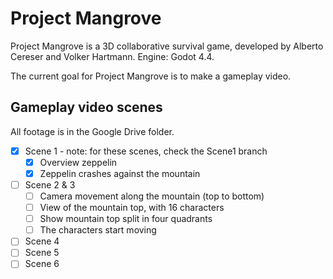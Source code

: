 # Project Mangrove

Project Mangrove is a 3D collaborative survival game, developed by Alberto Cereser and Volker Hartmann. Engine: Godot 4.4. 

The current goal for Project Mangrove is to make a gameplay video. 

## Gameplay video scenes

All footage is in the Google Drive folder. 

- [X] Scene 1 - note: for these scenes, check the Scene1 branch
  - [X] Overview zeppelin
  - [X] Zeppelin crashes against the mountain
- [ ] Scene 2 & 3
  - [ ] Camera movement along the mountain (top to bottom)
  - [ ] View of the mountain top, with 16 characters
  - [ ] Show mountain top split in four quadrants
  - [ ] The characters start moving
- [ ] Scene 4
- [ ] Scene 5
- [ ] Scene 6
